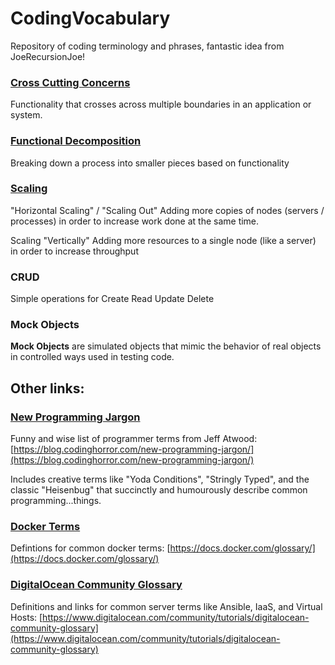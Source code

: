 # CodingVocabulary
Repository of coding terminology and phrases, fantastic idea from JoeRecursionJoe!

### [Cross Cutting Concerns](https://stackoverflow.com/questions/23700540/cross-cutting-concern-example)
Functionality that crosses across multiple boundaries in an application or system.

### [Functional Decomposition](https://stackoverflow.com/questions/947874/what-is-functional-decomposition)
Breaking down a process into smaller pieces based on functionality

### [Scaling](https://en.wikipedia.org/wiki/Scalability#Database_scalability)

"Horizontal Scaling" / "Scaling Out" Adding more copies of nodes (servers / processes) in order to increase work done at the same time.

Scaling "Vertically" Adding more resources to a single node (like a server) in order to increase throughput

### CRUD

Simple operations for Create Read Update Delete

### Mock Objects

**Mock Objects** are simulated objects that mimic the behavior of real objects in controlled ways used in testing code.



## Other links:

### [New Programming Jargon](https://blog.codinghorror.com/new-programming-jargon/)
Funny and wise list of programmer terms from Jeff Atwood: [https://blog.codinghorror.com/new-programming-jargon/](https://blog.codinghorror.com/new-programming-jargon/)

Includes creative terms like "Yoda Conditions", "Stringly Typed", and the classic "Heisenbug" that succinctly and humourously describe common programming...things.

### [Docker Terms](https://docs.docker.com/glossary/)
Defintions for common docker terms: [https://docs.docker.com/glossary/](https://docs.docker.com/glossary/)

### [DigitalOcean Community Glossary](https://www.digitalocean.com/community/tutorials/digitalocean-community-glossary)
Definitions and links for common server terms like Ansible, IaaS, and Virtual Hosts: [https://www.digitalocean.com/community/tutorials/digitalocean-community-glossary](https://www.digitalocean.com/community/tutorials/digitalocean-community-glossary)
